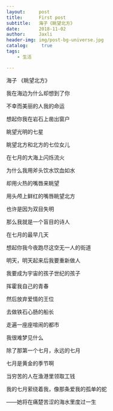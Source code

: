 ```yaml
---
layout:     post
title:      First post
subtitle:   海子《眺望北方》
date:       2018-11-02
author:     Jaxli
header-img: img/post-bg-universe.jpg
catalog: 	 true
tags:
    - 生活

---
```





海子 《眺望北方》

我在海边为什么却想到了你

不幸而美丽的人我的命运

想起你我在岩石上凿出窗户

眺望光明的七星

眺望北方和北方的七位女儿

在七月的大海上闪烁流火

为什么我用斧头饮水饮血如水

却用火热的嘴唇来眺望

用头颅上鲜红的嘴唇眺望北方

也许是因为双目失明

那么我就是一个盲目的诗人

在七月的最早几天

想起你我今夜跑尽这空无一人的街道

明天，明天起来后我要重新做人

我要成为宇宙的孩子世纪的孩子

挥霍我自己的青春

然后放弃爱情的王位

去做铁石心肠的船长

走遍一座座喧闹的都市

我很难梦见什么

除了那第一个七月，永远的七月

七月是黄金的季节啊

当穷苦的人在渔港里领取工钱

我的七月萦绕着我，像那条爱我的孤单的蛇

——她将在痛楚苦涩的海水里度过一生